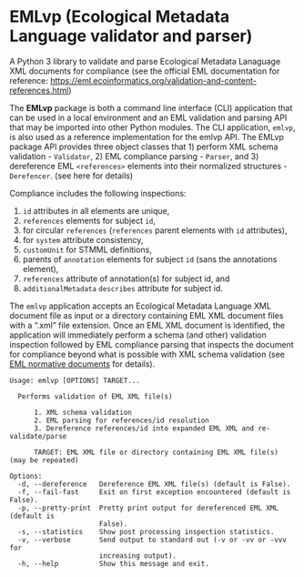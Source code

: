 # EMLvp (Ecological Metadata Language validator and parser)
A Python 3 library to validate and parse Ecological Metadata Lanaguage XML documents for compliance (see the 
official EML documentation for reference: https://eml.ecoinformatics.org/validation-and-content-references.html)

The **EMLvp** package is both a command line interface (CLI) application that can be used in a local environment and an
EML validation and parsing API that may be imported into other Python modules. The CLI application, `emlvp`, is also
used as a reference implementation for the emlvp API. The EMLvp package API provides three object classes that 1)
perform XML schema validation - `Validator`, 2) EML compliance parsing - `Parser`, and 3) dereference EML 
`<references>` elements into their normalized structures  - `Derefencer`. (see here for details)

Compliance includes the following inspections:
 1.  `id` attributes in all elements are unique,
 2.  `references` elements for subject `id`,
 3.  for circular `references` (`references` parent elements with `id` attributes),
 4.  for `system` attribute consistency,
 5.  `customUnit` for STMML definitions,
 6.  parents of `annotation` elements for subject `id` (sans the annotations element),
 7.  `references` attribute of annotation(s) for subject id, and
 8.  `additionalMetadata` `describes` attribute for subject id.

The `emlvp` application accepts an Ecological Metadata Language XML document file as input or a directory containing
EML XML document files with a “.xml” file extension. Once an EML XML document is identified, the application will
immediately perform a schema (and other) validation inspection followed by EML compliance parsing that inspects the
document for compliance beyond what is possible with XML schema validation (see
[EML normative documents](https://eml.ecoinformatics.org/validation-and-content-references.html) for details).

```
Usage: emlvp [OPTIONS] TARGET...

  Performs validation of EML XML file(s)

      1. XML schema validation
      2. EML parsing for references/id resolution
      3. Dereference references/id into expanded EML XML and re-validate/parse

      TARGET: EML XML file or directory containing EML XML file(s) (may be repeated)

Options:
  -d, --dereference   Dereference EML XML file(s) (default is False).
  -f, --fail-fast     Exit on first exception encountered (default is False).
  -p, --pretty-print  Pretty print output for dereferenced EML XML (default is
                      False).
  -s, --statistics    Show post processing inspection statistics.
  -v, --verbose       Send output to standard out (-v or -vv or -vvv for
                      increasing output).
  -h, --help          Show this message and exit.
```
